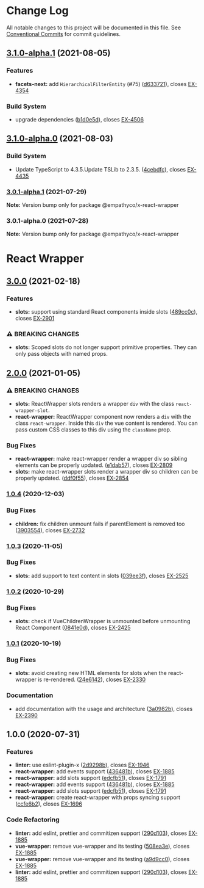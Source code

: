 # Change Log

All notable changes to this project will be documented in this file.
See [Conventional Commits](https://conventionalcommits.org) for commit guidelines.

## [3.1.0-alpha.1](https://github.com/empathyco/x/compare/@empathyco/x-react-wrapper@3.1.0-alpha.0...@empathyco/x-react-wrapper@3.1.0-alpha.1) (2021-08-05)


### Features

* **facets-next:** add `HierarchicalFilterEntity` (#75) ([d633721](https://github.com/empathyco/x/commit/d633721b6c795ee9145925d366216edd616b0807)), closes [EX-4354](https://searchbroker.atlassian.net/browse/EX-4354)


### Build System

* upgrade dependencies ([b1d0e5d](https://github.com/empathyco/x/commit/b1d0e5df03cd48f3bb285830943bddf9bdc17acf)), closes [EX-4506](https://searchbroker.atlassian.net/browse/EX-4506)



## [3.1.0-alpha.0](https://github.com/empathyco/x/compare/@empathyco/x-react-wrapper@3.0.1-alpha.1...@empathyco/x-react-wrapper@3.1.0-alpha.0) (2021-08-03)


### Build System

* Update TypeScript to 4.3.5.Update TSLib to 2.3.5. ([4cebdfc](https://github.com/empathyco/x/commit/4cebdfc11e1520552a687def3eda1bf0c132e031)), closes [EX-4435](https://searchbroker.atlassian.net/browse/EX-4435)



### [3.0.1-alpha.1](https://github.com/empathyco/x/compare/@empathyco/x-react-wrapper@3.0.1-alpha.0...@empathyco/x-react-wrapper@3.0.1-alpha.1) (2021-07-29)

**Note:** Version bump only for package @empathyco/x-react-wrapper





### 3.0.1-alpha.0 (2021-07-28)

**Note:** Version bump only for package @empathyco/x-react-wrapper





# React Wrapper
## [3.0.0](https://bitbucket.org/colbenson/react-wrapper/branches/compare/v3.0.0%0Dv2.0.0) (2021-02-18)


### Features

* **slots:** support using standard React components inside slots ([489cc0c](https://bitbucket.org/colbenson/react-wrapper/commits/489cc0cfa8eab5e71233bba541bf2257d3bbbaa0)), closes [EX-2901](https://searchbroker.atlassian.net/browse/EX-2901)

### ⚠ BREAKING CHANGES

* **slots:** Scoped slots do not longer support primitive properties. They can only pass objects with named props.

## [2.0.0](https://bitbucket.org/colbenson/react-wrapper/branches/compare/v2.0.0%0Dv1.0.4) (2021-01-05)


### ⚠ BREAKING CHANGES

* **slots:** ReactWrapper slots renders a wrapper `div` with the class `react-wrapper-slot`.
* **react-wrapper:** ReactWrapper component now renders a `div` with the class `react-wrapper`. Inside this `div` the vue content is rendered. You can pass custom CSS classes to this div using the `className` prop.

### Bug Fixes

* **react-wrapper:** make react-wrapper render a wrapper div so sibling elements can be properly updated. ([e1dab57](https://bitbucket.org/colbenson/react-wrapper/commits/e1dab576e2d66f73e075e85abcf0396a69201dc3)), closes [EX-2809](https://searchbroker.atlassian.net/browse/EX-2809)
* **slots:** make react-wrapper slots render a wrapper div so children can be properly updated. ([ddf0f55](https://bitbucket.org/colbenson/react-wrapper/commits/ddf0f551bd4f19c1beaf737c5e5a50d3f5e24302)), closes [EX-2854](https://searchbroker.atlassian.net/browse/EX-2854)

### [1.0.4](https://bitbucket.org/colbenson/react-wrapper/branches/compare/v1.0.4%0Dv1.0.3) (2020-12-03)


### Bug Fixes

* **children:** fix children unmount fails if parentElement is removed too ([3903554](https://bitbucket.org/colbenson/react-wrapper/commits/3903554dc4a770f0f5a47f47d9600a853943e9fc)), closes [EX-2732](https://searchbroker.atlassian.net/browse/EX-2732)

### [1.0.3](https://bitbucket.org/colbenson/react-wrapper/branches/compare/v1.0.3%0Dv1.0.2) (2020-11-05)


### Bug Fixes

* **slots:** add support to text content in slots ([039ee3f](https://bitbucket.org/colbenson/react-wrapper/commits/039ee3f53f00241d2ea1bb879ba4c047d359c636)), closes [EX-2525](https://searchbroker.atlassian.net/browse/EX-2525)

### [1.0.2](https://bitbucket.org/colbenson/react-wrapper/branches/compare/v1.0.2%0Dv1.0.1) (2020-10-29)


### Bug Fixes

* **slots:** check if VueChildrenWrapper is unmounted before unmounting React Component ([0841e0d](https://bitbucket.org/colbenson/react-wrapper/commits/0841e0db8843722d784dc9371bf52e2fc63a2e51)), closes [EX-2425](https://searchbroker.atlassian.net/browse/EX-2425)

### [1.0.1](https://bitbucket.org/colbenson/react-wrapper/branches/compare/v1.0.1%0Dv1.0.0) (2020-10-19)


### Bug Fixes

* **slots:** avoid creating new HTML elements for slots when the react-wrapper is re-rendered. ([24e6142](https://bitbucket.org/colbenson/react-wrapper/commits/24e61426442671a3a8293a140fd93ae81dacd77f)), closes [EX-2330](https://searchbroker.atlassian.net/browse/EX-2330)


### Documentation

* add documentation with the usage and architecture ([3a0982b](https://bitbucket.org/colbenson/react-wrapper/commits/3a0982b2074eaf1a10a52bf29361d85330c75d79)), closes [EX-2390](https://searchbroker.atlassian.net/browse/EX-2390)

## 1.0.0 (2020-07-31)


### Features

* **linter:** use eslint-plugin-x ([2d9298b](https://bitbucket.org/colbenson/react-wrapper/commits/2d9298b81d5275e3e17f34a2af0e55a485160875)), closes [EX-1946](https://searchbroker.atlassian.net/browse/EX-1946)
* **react-wrapper:** add events support ([436481b](https://bitbucket.org/colbenson/react-wrapper/commits/436481be18a27a295767a3ca524ddbf6f26be5e8)), closes [EX-1885](https://searchbroker.atlassian.net/browse/EX-1885)
* **react-wrapper:** add slots support ([edcfb51](https://bitbucket.org/colbenson/react-wrapper/commits/edcfb51a050a740a716c8573f5ea35dea6bf7259)), closes [EX-1791](https://searchbroker.atlassian.net/browse/EX-1791)
* **react-wrapper:** add events support ([436481b](https://bitbucket.org/colbenson/react-wrapper/commits/436481be18a27a295767a3ca524ddbf6f26be5e8)), closes [EX-1885](https://searchbroker.atlassian.net/browse/EX-1885)
* **react-wrapper:** add slots support ([edcfb51](https://bitbucket.org/colbenson/react-wrapper/commits/edcfb51a050a740a716c8573f5ea35dea6bf7259)), closes [EX-1791](https://searchbroker.atlassian.net/browse/EX-1791)
* **react-wrapper:** create react-wrapper with props syncing support ([ccfe6b2](https://bitbucket.org/colbenson/react-wrapper/commits/ccfe6b20f0d5ef7f0fd0ecd168cee492b8f0a529)), closes [EX-1696](https://searchbroker.atlassian.net/browse/EX-1696)


### Code Refactoring

* **linter:** add eslint, prettier and commitizen support ([290d103](https://bitbucket.org/colbenson/react-wrapper/commits/290d103d0fad4987a649ae423a2c025532f8b3c2)), closes [EX-1885](https://searchbroker.atlassian.net/browse/EX-1885)
* **vue-wrapper:** remove vue-wrapper and its testing ([508ea3e](https://bitbucket.org/colbenson/react-wrapper/commits/508ea3ee11864e821b52fdf2858344dc8dd417ff)), closes [EX-1885](https://searchbroker.atlassian.net/browse/EX-1885)
* **vue-wrapper:** remove vue-wrapper and its testing ([a9d9cc0](https://bitbucket.org/colbenson/react-wrapper/commits/a9d9cc022876550f5f87aa801a5dec9deec7b4fb)), closes [EX-1885](https://searchbroker.atlassian.net/browse/EX-1885)
* **linter:** add eslint, prettier and commitizen support ([290d103](https://bitbucket.org/colbenson/react-wrapper/commits/290d103d0fad4987a649ae423a2c025532f8b3c2)), closes [EX-1885](https://searchbroker.atlassian.net/browse/EX-1885)

